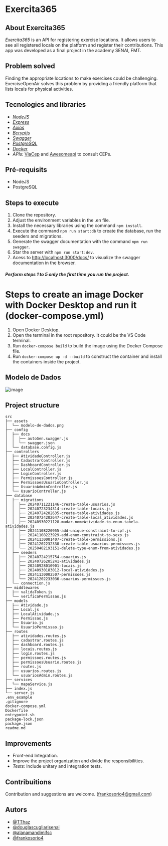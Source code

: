 # Exercita365

## About Exercita365

_Exercita365_ is an API for registering exercise locations. It allows users to see all registered locals on the platform and register their contributions. This app was developed as a final project in the academy SENAI, FMT.

## Problem solved

Finding the appropriate locations to make exercises could be challenging. ExerciseOpenAir solves this problem by providing a friendly platform that lists locals for physical activities.

## Tecnologies and libraries

- _[NodeJS](https://nodejs.org/en)_
- _[Express](https://expressjs.com/)_
- _[Axios](https://www.npmjs.com/package/axios)_
- _[Bcryptjs](https://www.npmjs.com/package/bcryptjs)_
- _[Swagger](https://swagger.io/docs/open-source-tools/swagger-ui/development/setting-up/?sbsearch=node)_
- _[PostgreSQL](https://www.postgresql.org/)_
- _[Docker](https://www.docker.com/)_
- _APIs:_ [ViaCep](https://viacep.com.br/) and [Awesomeapi](https://docs.awesomeapi.com.br/api-cep) to consult CEPs.
  
## Pré-requisits

- NodeJS
- PostgreSQL

## Steps to execute

1. Clone the repository.
2. Adjust the environment variables in the .en file.
3. Install the necessary libraries using the command ```npm install```.
4. Execute the command ```npm run start:db``` to create the database, run the seeders and migrations.
5. Generate the swagger documentation with the command ```npm run swagger```.
6. Star the server with ```npm run start:dev```.
7. Acess to [http://localhost:3000/docs/](http://localhost:3000/docs/) to visualize the swagger documentation in the browser.

##### Perform steps 1 to 5 only the first time you run the project.

# Steps to create an image Docker with Docker Desktop and run it (docker-compose.yml)

1. Open Docker Desktop.
2. Open the terminal in the root repository. It could be the VS Code terminal.
3. Run ```docker-compose build``` to build the image using the Docker Compose file.
4. Run ```docker-compose up -d --build``` to construct the container and install the containers inside the project.
   
## Modelo de Dados
![image](https://github.com/user-attachments/assets/b1f658d2-0752-4398-9a5a-0dae03f76f5f)

<!-- ![Modelo de Dados](./src/assets/modelo-de-dados.png created in https://drawsql.app/ -->

## Project structure

```
src
├── assets
│  └── modelo-de-dados.png
├── config
│  ├── docs
│  │  ├── autoGen.swagger.js
│  │  └── swagger.json
│  └── database.config.js
├── controllers
│  ├── AtividadeController.js
│  ├── CadastrarController.js
│  ├── DashboardController.js
│  ├── LocalController.js
│  ├── LoginController.js
│  ├── PermissoesController.js
│  ├── PermissoesUsuarioController.js
│  ├── UsuarioAdminController.js
│  └── UsuarioController.js
├── database
│  ├── migrations
│  │  ├── 20240711221146-create-table-usuarios.js
│  │  ├── 20240723234314-create-table-locais.js
│  │  ├── 20240724202635-create-table-atividades.js
│  │  ├── 20240724202647-create-table-local_atividades.js
│  │  ├── 20240930221128-mudar-nomeAtividade-to-enum-tabela-atividades.js
│  │  ├── 20241108220955-add-unique-constraint-to-cpf.js
│  │  ├── 20241108223929-add-enum-constraint-to-sexo.js
│  │  ├── 20241130001407-create-table-permissions.js
│  │  ├── 20241202232330-create-table-usuarios-permissoes.js
│  │  └── 20250402193151-delete-type-enum-from-atividades.js
│  ├── seeders
│  │  ├── 20240724215754-usuarios.js
│  │  ├── 20240726205241-atividades.js
│  │  ├── 20240928010901-locais.js
│  │  ├── 20240930183012-local-atividades.js
│  │  ├── 20241130002507-permissoes.js
│  │  └── 20241202233036-usuarios-permissoes.js
│  └── connection.js
├── middlewares
│  ├── validaToken.js
│  └── verificaPermissao.js
├── models
│  ├── Atividade.js
│  ├── Local.js
│  ├── LocalAtividade.js
│  ├── Permissao.js
│  ├── Usuario.js
│  └── UsuarioPermissao.js
├── routes
│  ├── atividades.routes.js
│  ├── cadastrar.routes.js
│  ├── dashboard.routes.js
│  ├── locais.routes.js
│  ├── login.routes.js
│  ├── permissoes.routes.js
│  ├── permissoesUsuario.routes.js
│  ├── routes.js
│  ├── usuarios.routes.js
│  └── usuariosAdmin.routes.js
├── services
│  └── mapaService.js
├── index.js
└── server.js
.env_example
.gitignore
docker-compose.yml
Dockerfile
entrypoint.sh
package-lock.json
package.json
readme.md
```

## Improvements

- Front-end Integration.
- Improve the project organization and divide the responsibilities.
- _Tests:_ Include unitary and integration tests.

## Contribuitions

Contribution and suggestions are welcome. (frankosorio4@gmail.com)

## Autors

- [@TThaz](https://www.github.com/TThaz)
- [@douglascugliarisenai](https://www.github.com/douglascugliarisenai) 
- [@alanamandimifsc](https://www.github.com/alanamandimifsc) 
- [@frankosorio4](https://www.github.com/frankosorio4) 

